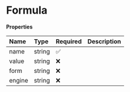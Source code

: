 # Formula

**Properties**

| Name   | Type   | Required | Description |
| :----- | :----- | :------- | :---------- |
| name   | string | ✅       |             |
| value  | string | ❌       |             |
| form   | string | ❌       |             |
| engine | string | ❌       |             |

<!-- This file was generated by liblab | https://liblab.com/ -->
